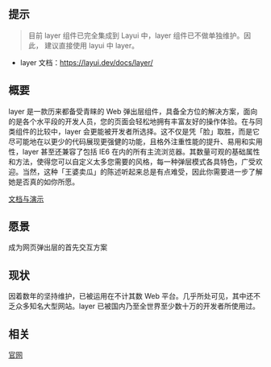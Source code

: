 ## 提示
> 目前 layer 组件已完全集成到 Layui 中，layer 组件已不做单独维护。因此， 建议直接使用 layui 中 layer。
- layer 文档：https://layui.dev/docs/layer/


## 概要
layer 是一款历来都备受青睐的 Web 弹出层组件，具备全方位的解决方案，面向的是各个水平段的开发人员，您的页面会轻松地拥有丰富友好的操作体验。在与同类组件的比较中，layer 会更能被开发者所选择。这不仅是凭「脸」取胜，而是它尽可能地在以更少的代码展现更强健的功能，且格外注重性能的提升、易用和实用性，layer 甚至还兼容了包括 IE6 在内的所有主流浏览器。其数量可观的基础属性和方法，使得您可以自定义太多您需要的风格，每一种弹层模式各具特色，广受欢迎。当然，这种「王婆卖瓜」的陈述听起来总是有点难受，因此你需要进一步了解她是否真的如你所愿。

[文档与演示](http://layui.dev/docs/layer/) 

## 愿景
成为网页弹出层的首先交互方案

## 现状
因着数年的坚持维护，已被运用在不计其数 Web 平台。几乎所处可见，其中还不乏众多知名大型网站。layer 已被国内乃至全世界至少数十万的开发者所使用过。


## 相关
[官网](http://layui.dev/)
